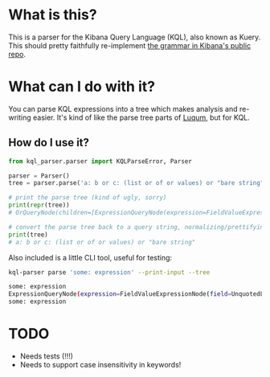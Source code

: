 # What is this?

This is a parser for the Kibana Query Language (KQL), also known as Kuery.
This should pretty faithfully re-implement
[the grammar in Kibana's public repo](https://github.com/elastic/kibana/blob/153f65990ee614677a9c3b2beda634219b6eeee8/packages/kbn-es-query/grammar/grammar.peggy).

# What can I do with it?

You can parse KQL expressions into a tree which makes analysis and re-writing easier. It's kind of like the parse tree parts of [Luqum](https://github.com/jurismarches/luqum), but for KQL.

## How do I use it?

```python
from kql_parser.parser import KQLParseError, Parser

parser = Parser()
tree = parser.parse('a: b or c: (list or of or values) or "bare string"')

# print the parse tree (kind of ugly, sorry)
print(repr(tree))
# OrQueryNode(children=[ExpressionQueryNode(expression=FieldValueExpressionNode(field=UnquotedLiteralNode(value='a'), value=UnquotedLiteralNode(value='b'))), ExpressionQueryNode(expression=FieldValueExpressionNode(field=UnquotedLiteralNode(value='c'), value=ListOfValuesNode(operator='or', children=[UnquotedLiteralNode(value='list'), UnquotedLiteralNode(value='of'), UnquotedLiteralNode(value='values')]))), ExpressionQueryNode(expression=ValueExpressionNode(value=QuotedLiteralNode(value='bare string')))])

# convert the parse tree back to a query string, normalizing/prettifying it
print(tree)
# a: b or c: (list or of or values) or "bare string"
```

Also included is a little CLI tool, useful for testing:

```bash
kql-parser parse 'some: expression' --print-input --tree

some: expression
ExpressionQueryNode(expression=FieldValueExpressionNode(field=UnquotedLiteralNode(value='some'), value=UnquotedLiteralNode(value='expression')))
some: expression
```

# TODO
* Needs tests (!!!)
* Needs to support case insensitivity in keywords!
